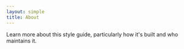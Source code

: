 ```yaml
---
layout: simple
title: About
---
```


Learn more about this style guide, particularly how it's built and who maintains it.
